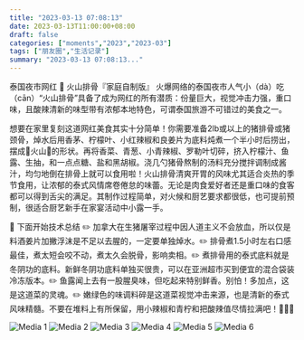 ```yaml
---
title: "2023-03-13 07:08:13"
date: 2023-03-13T11:00:00+08:00
draft: false
categories: ["moments","2023","2023-03"]
tags: ["朋友圈","生活记录"]
summary: "2023-03-13 07:08:13..."
---
```


泰国夜市网红 🌋 火山排骨『家庭自制版』
​
火爆网络的泰国夜市人气小（dà​）吃（cān）“火山排骨”具备了成为网红的所有潜质：份量巨大，视觉冲击力强，重口味，且酸辣清新的味型带有浓郁本地特色，可谓泰国旅游不可错过的美食之一。

想要在家里复刻这道网红美食其实十分简单！你需要准备2lb或以上的猪排骨或猪颈骨，焯水后用香茅、柠檬叶、小红辣椒和良姜片为底料炖煮一个半小时后捞出，摆成🌋火山🌋的形状。再将香菜、青葱、小青辣椒、罗勒叶切碎，挤入柠檬汁、鱼露、生抽，和一点点糖、盐和黑胡椒。浇几勺猪骨熬制的汤料充分搅拌调制成酱汁，均匀地倒在排骨上就可以食用啦！
​
火山排骨清爽开胃的风味尤其适合炎热的季节食用，让浓郁的泰式风情席卷倦怠的味蕾。无论是肉食爱好者还是重口味的食客都可以得到舌尖的满足。其制作过程简单，对火候和厨艺要求都很低，也可提前预制，很适合厨艺新手在家宴活动中小露一手。

​📕 下面开始技术总结
​✏️ 加拿大在生猪屠宰过程中因人道主义不会放血，所以仅是料酒姜片加撇浮沫是不足以去腥的，一定要单独焯水。
​✏️ 排骨煮1.5小时左右口感最佳，煮太短会咬不动，煮太久会脱骨，影响卖相。
​✏️ 煮排骨用的泰式底料就是冬阴功的底料。新鲜冬阴功底料单独买很贵，可以在亚洲超市买到便宜的混合袋装冷冻版本。
​✏️ 鱼露闻上去有一股腥臭味，但吃起来特别鲜香。别怕！多加点，这是这道菜的灵魂。
​✏️ 嫩绿色的味调料碎是这道菜视觉冲击来源，也是清新的泰式风味精髓。不要在堆料上有所保留，用小辣椒和青柠和把酸辣值尽情拉满吧！💚💚💚

![Media 1](/Moments/photos/2023-03-13/202303130708130.jpg)
![Media 2](/Moments/photos/2023-03-13/202303130708131.jpg)
![Media 3](/Moments/photos/2023-03-13/202303130708132.jpg)
![Media 4](/Moments/photos/2023-03-13/202303130708133.jpg)
![Media 5](/Moments/photos/2023-03-13/202303130708134.jpg)
![Media 6](/Moments/photos/2023-03-13/202303130708135.jpg)

